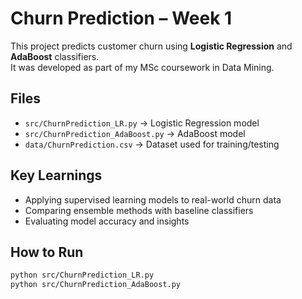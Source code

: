 # Churn Prediction – Week 1

This project predicts customer churn using **Logistic Regression** and **AdaBoost** classifiers.  
It was developed as part of my MSc coursework in Data Mining.  

## Files
- `src/ChurnPrediction_LR.py` → Logistic Regression model  
- `src/ChurnPrediction_AdaBoost.py` → AdaBoost model  
- `data/ChurnPrediction.csv` → Dataset used for training/testing  

## Key Learnings
- Applying supervised learning models to real-world churn data  
- Comparing ensemble methods with baseline classifiers  
- Evaluating model accuracy and insights  

## How to Run
```bash
python src/ChurnPrediction_LR.py
python src/ChurnPrediction_AdaBoost.py
```

